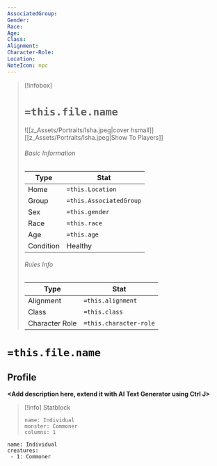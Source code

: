 ```yaml
---
AssociatedGroup: 
Gender: 
Race: 
Age: 
Class: 
Alignment: 
Character-Role: 
Location: 
NoteIcon: npc
---
```

> [!infobox]
> # `=this.file.name`
> ![[z_Assets/Portraits/Isha.jpeg|cover hsmall]]
> [[z_Assets/Portraits/Isha.jpeg|Show To Players]]
> ###### Basic Information
> Type |  Stat |
> ---|---|
> Home | `=this.Location` |
> Group | `=this.AssociatedGroup` |
> Sex | `=this.gender` |
> Race | `=this.race` |
> Age | `=this.age` |
> Condition | Healthy |
> ###### Rules Info
> Type |  Stat |
> ---|---|
> Alignment | `=this.alignment` |
> Class | `=this.class` |
> Character Role | `=this.character-role` |

# `=this.file.name`
## Profile

**<Add description here, extend it with AI Text Generator using Ctrl J>**

> [!info] Statblock
> ```statblock
> name: Individual
> monster: Commoner
> columns: 1
> ```

```encounter-table
name: Individual
creatures:
 - 1: Commoner
```
